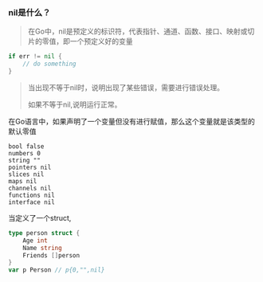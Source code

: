 ### nil是什么？

> 在Go中，nil是预定义的标识符，代表指针、通道、函数、接口、映射或切片的零值，即一个预定义好的变量

```go
if err != nil {
    // do something
}
```

> 当出现不等于nil时，说明出现了某些错误，需要进行错误处理。
>
> 如果不等于nil,说明运行正常。

在Go语言中，如果声明了一个变量但没有进行赋值，那么这个变量就是该类型的默认零值

```
bool false
numbers 0
string ""
pointers nil
slices nil
maps nil
channels nil
functions nil
interface nil
```

当定义了一个struct,

```go
type person struct {
    Age int
    Name string
    Friends []person
}
var p Person // p{0,"",nil}
```

